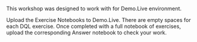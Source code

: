 This workshop was designed to work with for Demo.Live environment. 

Upload the Exercise Notebooks to Demo.Live. There are empty spaces for each DQL exercise. Once completed with a full notebook of exercises, upload the corresponding Answer notebook to check your work. 

